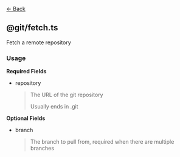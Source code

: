 [<- Back](../index.md)

## @git/fetch.ts

Fetch a remote repository

### Usage

**Required Fields**

-   repository

    > The URL of the git repository
    > 
    > Usually ends in .git

**Optional Fields**

-   branch

    > The branch to pull from, required when there are multiple branches
